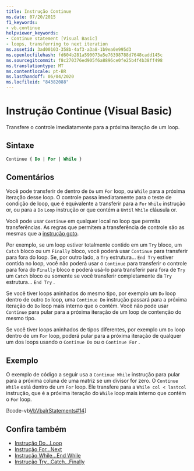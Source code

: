 ```yaml
---
title: Instrução Continue
ms.date: 07/20/2015
f1_keywords:
- vb.continue
helpviewer_keywords:
- Continue statement [Visual Basic]
- loops, transferring to next iteration
ms.assetid: 3ad00103-358b-4af3-a3a8-1b9ea0e995d3
ms.openlocfilehash: fd604b281a590073a5e76398788d7648cadd145c
ms.sourcegitcommit: f8c270376ed905f6a8896ce0fe25b4f4b38ff498
ms.translationtype: MT
ms.contentlocale: pt-BR
ms.lasthandoff: 06/04/2020
ms.locfileid: "84382088"
---
```

# <a name="continue-statement-visual-basic"></a>Instrução Continue (Visual Basic)
Transfere o controle imediatamente para a próxima iteração de um loop.  
  
## <a name="syntax"></a>Sintaxe  
  
```vb  
Continue { Do | For | While }  
```  
  
## <a name="remarks"></a>Comentários  
 Você pode transferir de dentro de `Do` um `For` loop, ou `While` para a próxima iteração desse loop. O controle passa imediatamente para o teste de condição de loop, que é equivalente a transferir para a `For` `While` instrução or, ou para a `Do` `Loop` instrução or que contém a `Until` `While` cláusula or.  
  
 Você pode usar `Continue` em qualquer local no loop que permita transferências. As regras que permitem a transferência de controle são as mesmas que a [instrução goto](goto-statement.md).  
  
 Por exemplo, se um loop estiver totalmente contido em um `Try` bloco, um `Catch` bloco ou um `Finally` bloco, você poderá usar `Continue` para transferir para fora do loop. Se, por outro lado, a `Try` estrutura... `End Try` estiver contida no loop, você não poderá usar o `Continue` para transferir o controle para fora do `Finally` bloco e poderá usá-lo para transferir para fora de `Try` um `Catch` bloco ou somente se você transferir completamente da `Try` estrutura... `End Try` .  
  
 Se você tiver loops aninhados do mesmo tipo, por exemplo um `Do` loop dentro de outro `Do` loop, uma `Continue Do` instrução passará para a próxima iteração do `Do` loop mais interno que o contém. Você não pode usar `Continue` para pular para a próxima iteração de um loop de contenção do mesmo tipo.  
  
 Se você tiver loops aninhados de tipos diferentes, por exemplo um `Do` loop dentro de um `For` loop, poderá pular para a próxima iteração de qualquer um dos loops usando o `Continue Do` ou o `Continue For` .  
  
## <a name="example"></a>Exemplo  
 O exemplo de código a seguir usa a `Continue While` instrução para pular para a próxima coluna de uma matriz se um divisor for zero. O `Continue While` está dentro de um `For` loop. Ele transfere para a `While col < lastcol` instrução, que é a próxima iteração do `While` loop mais interno que contém o `For` loop.  
  
 [!code-vb[VbVbalrStatements#14](~/samples/snippets/visualbasic/VS_Snippets_VBCSharp/VbVbalrStatements/VB/Class1.vb#14)]  
  
## <a name="see-also"></a>Confira também

- [Instrução Do...Loop](do-loop-statement.md)
- [Instrução For...Next](for-next-statement.md)
- [Instrução While...End While](while-end-while-statement.md)
- [Instrução Try...Catch...Finally](try-catch-finally-statement.md)
